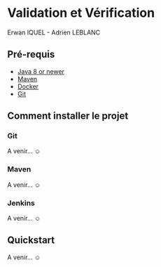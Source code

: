 # Validation et Vérification

Erwan IQUEL - Adrien LEBLANC

## Pré-requis

* [Java 8 or newer](https://www.oracle.com/technetwork/java/javase/downloads/index.html)
* [Maven](https://maven.apache.org/)
* [Docker](https://docs.docker.com/install/)
* [Git](https://git-scm.com/book/fr/v1/D%C3%A9marrage-rapide-Installation-de-Git)

## Comment installer le projet

### Git

A venir... ☺

### Maven

A venir... ☺

### Jenkins

A venir... ☺

## Quickstart

A venir... ☺